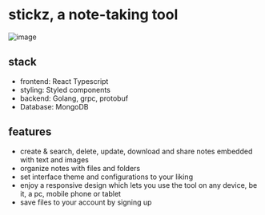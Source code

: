 # stickz, a note-taking tool
![image](https://github.com/oceakun/stickz-frontend/assets/83641627/808fe23b-9c55-46ce-b491-e5728e3c0a10)

## stack
- frontend: React Typescript
- styling: Styled components
- backend: Golang, grpc, protobuf
- Database: MongoDB

## features
- create & search, delete, update, download and share notes embedded with text and images
- organize notes with files and folders
- set interface theme and configurations to your liking
- enjoy a responsive design which lets you use the tool on any device, be it, a pc, mobile phone or tablet
- save files to your account by signing up
